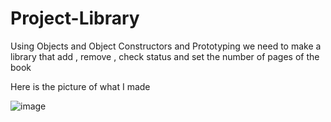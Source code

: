 # Project-Library
 Using Objects and Object Constructors and Prototyping we need to make a library that add , remove , check status and set the number of pages of the book

 Here is the picture of what I made

![image](https://github.com/user-attachments/assets/d3a4e818-c6d3-4fd2-8f95-cb5cb62d5d4b)


